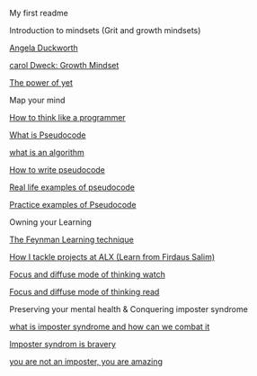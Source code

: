 My first readme

Introduction to mindsets (Grit and growth mindsets)

[Angela Duckworth](https://www.youtube.com/watch?v=H14bBuluwB8)

[carol Dweck: Growth Mindset](https://www.youtube.com/watch?v=_X0mgOOSpLU&feature=youtu.be)

[The power of yet](https://www.youtube.com/watch?v=XLeUvZvuvAs&feature=youtu.be)

Map your mind

[How to think like a programmer](https://www.youtube.com/watch?v=rWMuEIcdJP4)

[What is Pseudocode](https://www.youtube.com/watch?v=PwGA4Lm8zuE)

[what is an algorithm](https://www.youtube.com/watch?v=6hfOvs8pY1k)

[How to write pseudocode](https://www.geeksforgeeks.org/how-to-write-a-pseudo-code/)

[Real life examples of pseudocode](https://www.youtube.com/watch?v=preyTbKXDoQ&t=400s&ab_channel=MrBrownCS)

[Practice examples of Pseudocode](https://www.youtube.com/watch?v=preyTbKXDoQ&t=657s&ab_channel=MrBrownCS)

Owning your Learning

[The Feynman Learning technique](https://fs.blog/feynman-learning-technique/)

[How I tackle projects at ALX (Learn from Firdaus Salim)](https://medium.com/alx-africa/how-i-tackle-my-software-engineering-projects-at-alx-610f3f5a6448)

[Focus and diffuse mode of thinking watch](https://www.youtube.com/watch?v=WTr12dK2Se0&ab_channel=Sprouts)

[Focus and diffuse mode of thinking read](https://www.brainscape.com/academy/focused-vs-diffuse-thinking-learning/)

Preserving your mental health & Conquering imposter syndrome

[what is imposter syndrome and how can we combat it](https://www.youtube.com/watch?v=ZQUxL4Jm1Lo)

[Imposter syndrom is bravery](https://www.youtube.com/watch?t=459&v=SeLmwYdegLA&feature=youtu.be)

[you are not an imposter, you are amazing](https://hbr.org/2022/01/youre-not-an-imposter-youre-actually-pretty-amazing)
